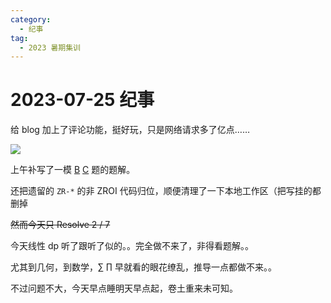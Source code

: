 ```yaml
---
category:
  - 纪事
tag:
  - 2023 暑期集训
---
```


# 2023-07-25 纪事

给 blog 加上了评论功能，挺好玩，只是网络请求多了亿点……

<!-- more -->

![](https://github.com/ZihanHu/blog/assets/133467869/207edb1c-25e1-404b-bef6-b955807c5c3e)

上午补写了一模 [B](/article/ZR-2577.html) [C](/article/ZR-2578.html) 题的题解。

还把遗留的 `ZR-*` 的非 ZROI 代码归位，顺便清理了一下本地工作区（把写挂的都删掉

~~然而今天只 Resolve 2 / 7~~

今天线性 dp 听了跟听了似的。。完全做不来了，非得看题解。。

尤其到几何，到数学，$\sum$ $\prod$ 早就看的眼花缭乱，推导一点都做不来。。

不过问题不大，今天早点睡明天早点起，卷土重来未可知。
